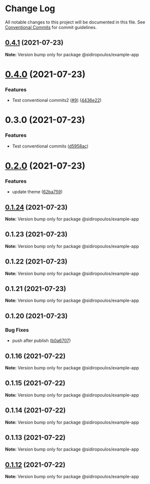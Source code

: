 # Change Log

All notable changes to this project will be documented in this file.
See [Conventional Commits](https://conventionalcommits.org) for commit guidelines.

## [0.4.1](https://github.com/HarrisSidiropoulos/lerna-example/compare/@sidiropoulos/example-app@0.4.0...@sidiropoulos/example-app@0.4.1) (2021-07-23)

**Note:** Version bump only for package @sidiropoulos/example-app

# [0.4.0](https://github.com/HarrisSidiropoulos/lerna-example/compare/@sidiropoulos/example-app@0.3.0...@sidiropoulos/example-app@0.4.0) (2021-07-23)

### Features

- Test conventional commits2 ([#9](https://github.com/HarrisSidiropoulos/lerna-example/issues/9)) ([4436e22](https://github.com/HarrisSidiropoulos/lerna-example/commit/4436e22a4064f3572734ccd6b952fea815e55638))

# 0.3.0 (2021-07-23)

### Features

- Test conventional commits ([d5958ac](https://github.com/HarrisSidiropoulos/lerna-example/commit/d5958ac9f6a70ba8418cdbd9ad82fad1d1df0b60))

# [0.2.0](https://github.com/HarrisSidiropoulos/lerna-example/compare/@sidiropoulos/example-app@0.1.24...@sidiropoulos/example-app@0.2.0) (2021-07-23)

### Features

- update theme ([62ba759](https://github.com/HarrisSidiropoulos/lerna-example/commit/62ba7599b1aa45941535d1cb16ad8987063580c6))

## [0.1.24](https://github.com/HarrisSidiropoulos/lerna-example/compare/@sidiropoulos/example-app@0.1.23...@sidiropoulos/example-app@0.1.24) (2021-07-23)

**Note:** Version bump only for package @sidiropoulos/example-app

## 0.1.23 (2021-07-23)

**Note:** Version bump only for package @sidiropoulos/example-app

## 0.1.22 (2021-07-23)

**Note:** Version bump only for package @sidiropoulos/example-app

## 0.1.21 (2021-07-23)

**Note:** Version bump only for package @sidiropoulos/example-app

## 0.1.20 (2021-07-23)

### Bug Fixes

- push after publish ([b0a6707](https://github.com/HarrisSidiropoulos/lerna-example/commit/b0a6707f929f8863e7f2d44d722c9a7d7a9b3b3b))

## 0.1.16 (2021-07-22)

**Note:** Version bump only for package @sidiropoulos/example-app

## 0.1.15 (2021-07-22)

**Note:** Version bump only for package @sidiropoulos/example-app

## 0.1.14 (2021-07-22)

**Note:** Version bump only for package @sidiropoulos/example-app

## 0.1.13 (2021-07-22)

**Note:** Version bump only for package @sidiropoulos/example-app

## [0.1.12](https://github.com/HarrisSidiropoulos/lerna-example/compare/@sidiropoulos/example-app@0.1.11...@sidiropoulos/example-app@0.1.12) (2021-07-22)

**Note:** Version bump only for package @sidiropoulos/example-app
